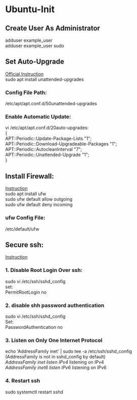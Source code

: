 # Ubuntu-Init
## Create User As Administrator
adduser example_user<br>
adduser example_user sudo<br>
## Set Auto-Upgrade
[Official Instruction](https://help.ubuntu.com/lts/serverguide/automatic-updates.html.en)<br>
sudo apt install unattended-upgrades<br>
### Config File Path:
/etc/apt/apt.conf.d/50unattended-upgrades<br>
### Enable Automatic Update:
vi /etc/apt/apt.conf.d/20auto-upgrades:<br>
{<br>
APT::Periodic::Update-Package-Lists "1";<br>
APT::Periodic::Download-Upgradeable-Packages "1";<br>
APT::Periodic::AutocleanInterval "7";<br>
APT::Periodic::Unattended-Upgrade "1";<br>
}<br>
## Install Firewall:
[Instruction](https://www.linode.com/docs/security/firewalls/configure-firewall-with-ufw/)<br>
sudo apt install ufw<br>
sudo ufw default allow outgoing<br>
sudo ufw default deny incoming<br>
### ufw Config File:
/etc/default/ufw<br>
## Secure ssh:
[Instruction](https://www.linode.com/docs/security/securing-your-server/)<br>
### 1. Disable Root Login Over ssh:
sudo vi /etc/ssh/sshd_config<br>
set:<br>
PermitRootLogin no<br>
### 2. disable shh password authentication
sudo vi /etc/ssh/sshd_config<br>
Set:<br>
PasswordAuthentication no<br>
### 3. Listen on Only One Internet Protocol
echo 'AddressFamily inet' | sudo tee -a /etc/ssh/sshd_config<br>
(AddressFamily is not in sshd_config by default)<br>
_AddressFamily inet listen IPv4_ listening on IPv4<br>
_AddressFamily inet6 listen IPv6_ listening on IPv6<br>
### 4. Restart ssh
sudo systemctl restart sshd<br>